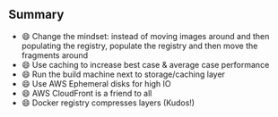 <!-- .slide: data-background="img/background-orange-orig.jpg" -->

## Summary

- &#x1f604; Change the mindset: instead of moving images around and then populating the registry, populate the registry and then move the fragments around <!-- .element: class="fragment" -->
- &#x1f604; Use caching to increase best case & average case performance <!-- .element: class="fragment" -->
- &#x1f604; Run the build machine next to storage/caching layer          <!-- .element: class="fragment" -->
- &#x1f604; Use AWS Ephemeral disks for high IO                          <!-- .element: class="fragment" -->
- &#x1f604; AWS CloudFront is a friend to all                            <!-- .element: class="fragment" -->
- &#x1f604; Docker registry compresses layers (Kudos!)                   <!-- .element: class="fragment" -->
